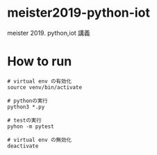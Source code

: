 # meister2019-python-iot
meister 2019. python,iot 講義

# How to run
```
# virtual env の有効化
source venv/bin/activate

# pythonの実行
python3 *.py

# testの実行
pyhon -m pytest

# virtual env の無効化
deactivate

```
